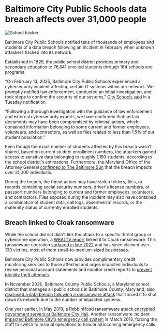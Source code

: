 # Baltimore City Public Schools data breach affects over 31,000 people

![School hacker](https://www.bleepstatic.com/content/hl-images/2025/01/22/school-hacker.jpg)

​Baltimore City Public Schools notified tens of thousands of employees and students of a data breach following an incident in February when unknown attackers hacked into its network.

Established in 1829, the public school district provides primary and secondary education to 76,841 enrolled students through 164 schools and programs.

"On February 13, 2025, Baltimore City Public Schools experienced a cybersecurity incident affecting certain IT systems within our network. We promptly notified law enforcement, conducted an initial investigation, and took steps to confirm the security of our systems," [City Schools said](https://www.baltimorecityschools.org/page/databreach) in a Tuesday notification.

"Following a thorough investigation with the guidance of law enforcement and external cybersecurity experts, we have confirmed that certain documents may have been compromised by criminal actors, which contained information belonging to some current and former employees, volunteers, and contractors, as well as files related to less than 1.5% of our student population."

Even though the exact number of students affected by this breach wasn't shared, based on current student enrollment numbers, the attackers gained access to sensitive data belonging to roughly 1,150 students, according to the school district's estimations. Furthermore, the Maryland Office of the Attorney General [confirmed to The Baltimore Sun](https://www.baltimoresun.com/2025/04/24/31k-impacted-baltimore-city-schools-cyberattack/) that the breach impacts over 31,000 individuals.

During the breach, the threat actors may have stolen folders, files, or records containing social security numbers, driver's license numbers, or passport numbers belonging to current and former employees, volunteers, and contractors. Files exposed during the incident may also have contained a combination of student data, call logs, absenteeism records, or the maternity status of currently enrolled students.

## Breach linked to Cloak ransomware

While the school district didn't link the attack to a specific threat group or cybercrime operation, a [WBALTV report](https://www.wbaltv.com/article/cyberattack-baltimore-city-public-schools-students-staff-cloak/64543595) linked it to Cloak ransomware. This ransomware operation [surfaced in late 2022](https://www.halcyon.ai/blog/cloak-ransomware-variant-exhibits-advanced-persistence-evasion-and-vhd-extraction-capabilities) and has since claimed over 130 victims, most of them small-to-medium-sized businesses.

Baltimore City Public Schools now provides complimentary credit monitoring services to those affected and urges impacted individuals to review personal account statements and monitor credit reports to [prevent identity theft attempts](https://www.marylandattorneygeneral.gov/pages/identitytheft/default.aspx).

In November 2020, Baltimore County Public Schools, a Maryland school district that manages all public schools in Baltimore County, Maryland, also [disclosed a data breach following a ransomware attack](https://www.bleepingcomputer.com/news/security/baltimore-county-public-schools-hit-by-ransomware-attack/) that forced it to shut down its network due to the number of impacted systems.

One year earlier, in May 2019, a RobbinHood ransomware attack [encrypted government servers at Baltimore City Hall](https://www.bleepingcomputer.com/news/security/local-authorities-in-texas-and-maryland-hit-by-ransomware/). Another ransomware incident [impacted Baltimore City's emergency call system](https://www.nbcnews.com/news/us-news/baltimore-s-911-emergency-system-hit-cyberattack-n860876) in March 2018, forcing the staff to switch to manual operations to handle all incoming emergency calls.